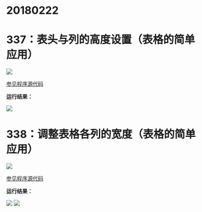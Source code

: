 # 20180222

# 337：表头与列的高度设置（表格的简单应用）

<img src="http://image.renkaigis.com/keepcoding/2018022201.png">

<a href="https://github.com/renkaigis/KeepCoding/tree/master/2018/02/22" target="_blank">参见程序源代码</a>

**运行结果：**

<img src="http://image.renkaigis.com/keepcoding/2018022202.png">

# 338：调整表格各列的宽度（表格的简单应用）

<img src="http://image.renkaigis.com/keepcoding/2018022203.png">

<a href="https://github.com/renkaigis/KeepCoding/tree/master/2018/02/22" target="_blank">参见程序源代码</a>

**运行结果：**

<img src="http://image.renkaigis.com/keepcoding/2018022204.png">

<img src="http://image.renkaigis.com/keepcoding/2018022205.png">

